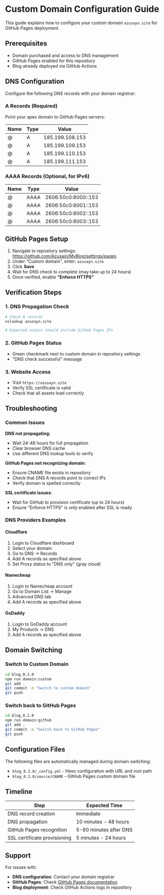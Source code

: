 # Custom Domain Configuration Guide

This guide explains how to configure your custom domain `azusayn.site` for GitHub Pages deployment.

## Prerequisites

- Domain purchased and access to DNS management
- GitHub Pages enabled for this repository
- Blog already deployed via GitHub Actions

## DNS Configuration

Configure the following DNS records with your domain registrar:

### A Records (Required)

Point your apex domain to GitHub Pages servers:

| Name | Type | Value |
|------|------|-------|
| @ | A | 185.199.108.153 |
| @ | A | 185.199.109.153 |
| @ | A | 185.199.110.153 |
| @ | A | 185.199.111.153 |

### AAAA Records (Optional, for IPv6)

| Name | Type | Value |
|------|------|-------|
| @ | AAAA | 2606:50c0:8000::153 |
| @ | AAAA | 2606:50c0:8001::153 |
| @ | AAAA | 2606:50c0:8002::153 |
| @ | AAAA | 2606:50c0:8003::153 |

## GitHub Pages Setup

1. Navigate to repository settings: https://github.com/Azusain/MyBlog/settings/pages
2. Under "Custom domain", enter: `azusayn.site`
3. Click **Save**
4. Wait for DNS check to complete (may take up to 24 hours)
5. Once verified, enable **"Enforce HTTPS"**

## Verification Steps

### 1. DNS Propagation Check
```bash
# Check A records
nslookup azusayn.site

# Expected output should include GitHub Pages IPs
```

### 2. GitHub Pages Status
- Green checkmark next to custom domain in repository settings
- "DNS check successful" message

### 3. Website Access
- Visit `https://azusayn.site`
- Verify SSL certificate is valid
- Check that all assets load correctly

## Troubleshooting

### Common Issues

**DNS not propagating:**
- Wait 24-48 hours for full propagation
- Clear browser DNS cache
- Use different DNS lookup tools to verify

**GitHub Pages not recognizing domain:**
- Ensure CNAME file exists in repository
- Check that DNS A records point to correct IPs
- Verify domain is spelled correctly

**SSL certificate issues:**
- Wait for GitHub to provision certificate (up to 24 hours)
- Ensure "Enforce HTTPS" is only enabled after SSL is ready

### DNS Providers Examples

#### Cloudflare
1. Login to Cloudflare dashboard
2. Select your domain
3. Go to DNS → Records
4. Add A records as specified above
5. Set Proxy status to "DNS only" (gray cloud)

#### Namecheap
1. Login to Namecheap account
2. Go to Domain List → Manage
3. Advanced DNS tab
4. Add A records as specified above

#### GoDaddy
1. Login to GoDaddy account
2. My Products → DNS
3. Add A records as specified above

## Domain Switching

### Switch to Custom Domain
```bash
cd blog_0.2.0
npm run domain:custom
git add .
git commit -m "Switch to custom domain"
git push
```

### Switch back to GitHub Pages
```bash
cd blog_0.2.0
npm run domain:github
git add .
git commit -m "Switch back to GitHub Pages"
git push
```

## Configuration Files

The following files are automatically managed during domain switching:

- `blog_0.2.0/_config.yml` - Hexo configuration with URL and root path
- `blog_0.2.0/source/CNAME` - GitHub Pages custom domain file

## Timeline

| Step | Expected Time |
|------|---------------|
| DNS record creation | Immediate |
| DNS propagation | 10 minutes - 48 hours |
| GitHub Pages recognition | 5-60 minutes after DNS |
| SSL certificate provisioning | 5 minutes - 24 hours |

## Support

For issues with:
- **DNS configuration**: Contact your domain registrar
- **GitHub Pages**: Check [GitHub Pages documentation](https://docs.github.com/en/pages)
- **Blog deployment**: Check GitHub Actions logs in repository
